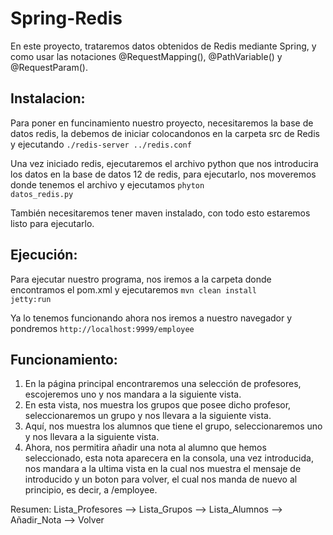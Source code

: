 # Spring-Redis
En este proyecto, trataremos datos obtenidos de Redis mediante Spring, y como usar las notaciones @RequestMapping(), @PathVariable() y @RequestParam().

## Instalacion:
Para poner en funcinamiento nuestro proyecto, necesitaremos la base de datos redis, la debemos de iniciar colocandonos en la carpeta src de Redis y ejecutando <code>./redis-server ../redis.conf</code>

  Una vez iniciado redis, ejecutaremos el archivo python que nos introducira los datos en la base de datos 12 de redis, para ejecutarlo, nos moveremos donde tenemos el archivo y ejecutamos <code>phyton datos_redis.py</code>
  
  También necesitaremos tener maven instalado, con todo esto estaremos listo para ejecutarlo.
  
  ## Ejecución:
  Para ejecutar nuestro programa, nos iremos a la carpeta donde encontramos el pom.xml y ejecutaremos
  <code>mvn clean install jetty:run</code>
  
  Ya lo tenemos funcionando ahora nos iremos a nuestro navegador y pondremos <code>http://localhost:9999/employee</code>
  
  ## Funcionamiento:
  
  1. En la página principal encontraremos una selección de profesores, escojeremos uno y nos mandara a la siguiente vista.
  2. En esta vista, nos muestra los grupos que posee dicho profesor, seleccionaremos un grupo y nos llevara a la siguiente vista.
  3. Aquí, nos muestra los alumnos que tiene el grupo, seleccionaremos uno y nos llevara a la siguiente vista.
  4. Ahora, nos permitira añadir una nota al alumno que hemos seleccionado, esta nota aparecera en la consola, una vez introducida, nos mandara a la ultima vista en la cual nos muestra el mensaje de introducido y un boton para volver, el cual nos manda de nuevo al principio, es decir, a /employee.
  
  Resumen:
  Lista_Profesores --> Lista_Grupos --> Lista_Alumnos --> Añadir_Nota --> Volver
  
